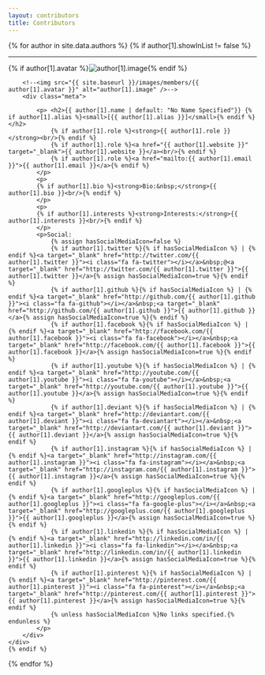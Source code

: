 ```yaml
---
layout: contributors
title: Contributors
---
```


<div class="contributors">
{% for author in site.data.authors %}
    {% if author[1].showInList != false %}
    <div class="contributor"><hr/>
        {% if author[1].avatar %}<img src="{{ site.baseurl }}/images/members/{{ author[1].avatar }}" alt="author[1].image" />{% endif %}

        <!--<img src="{{ site.baseurl }}/images/members/{{ author[1].avatar }}" alt="author[1].image" />-->
        <div class="meta">

            <p> <h2>{{ author[1].name | default: "No Name Specified"}} {% if author[1].alias %}<small>[{{ author[1].alias }}]</small>{% endif %}</h2>
                {% if author[1].role %}<strong>{{ author[1].role }}</strong><br/>{% endif %}
                {% if author[1].role %}<a href="{{ author[1].website }}" target="_blank">{{ author[1].website }}</a><br/>{% endif %}
                {% if author[1].role %}<a href="mailto:{{ author[1].email }}">{{ author[1].email }}</a>{% endif %}
            </p>
            <p>
            {% if author[1].bio %}<strong>Bio:&nbsp;</strong>{{ author[1].bio }}<br/>{% endif %}
            </p>
            <p>
            {% if author[1].interests %}<strong>Interests:</strong>{{ author[1].interests }}<br/>{% endif %}
            </p>
            <p>Social:
                {% assign hasSocialMediaIcon=false %}
                {% if author[1].twitter %}{% if hasSocialMediaIcon %} | {% endif %}<a target="_blank" href="http://twitter.com/{{ author[1].twitter }}"><i class="fa fa-twitter"></i></a>&nbsp;@<a target="_blank" href="http://twitter.com/{{ author[1].twitter }}">{{ author[1].twitter }}</a>{% assign hasSocialMediaIcon=true %}{% endif %}
                {% if author[1].github %}{% if hasSocialMediaIcon %} | {% endif %}<a target="_blank" href="http://github.com/{{ author[1].github }}"><i class="fa fa-github"></i></a>&nbsp;<a target="_blank" href="http://github.com/{{ author[1].github }}">{{ author[1].github }}</a>{% assign hasSocialMediaIcon=true %}{% endif %}
                {% if author[1].facebook %}{% if hasSocialMediaIcon %} | {% endif %}<a target="_blank" href="http://facebook.com/{{ author[1].facebook }}"><i class="fa fa-facebook"></i></a>&nbsp;<a target="_blank" href="http://facebook.com/{{ author[1].facebook }}">{{ author[1].facebook }}</a>{% assign hasSocialMediaIcon=true %}{% endif %}
                {% if author[1].youtube %}{% if hasSocialMediaIcon %} | {% endif %}<a target="_blank" href="http://youtube.com/{{ author[1].youtube }}"><i class="fa fa-youtube"></i></a>&nbsp;<a target="_blank" href="http://youtube.com/{{ author[1].youtube }}">{{ author[1].youtube }}</a>{% assign hasSocialMediaIcon=true %}{% endif %}
                {% if author[1].deviant %}{% if hasSocialMediaIcon %} | {% endif %}<a target="_blank" href="http://deviantart.com/{{ author[1].deviant }}"><i class="fa fa-deviantart"></i></a>&nbsp;<a target="_blank" href="http://deviantart.com/{{ author[1].deviant }}">{{ author[1].deviant }}</a>{% assign hasSocialMediaIcon=true %}{% endif %}
                {% if author[1].instagram %}{% if hasSocialMediaIcon %} | {% endif %}<a target="_blank" href="http://instagram.com/{{ author[1].instagram }}"><i class="fa fa-instagram"></i></a>&nbsp;<a target="_blank" href="http://instagram.com/{{ author[1].instagram }}">{{ author[1].instagram }}</a>{% assign hasSocialMediaIcon=true %}{% endif %}
                {% if author[1].googleplus %}{% if hasSocialMediaIcon %} | {% endif %}<a target="_blank" href="http://googleplus.com/{{ author[1].googleplus }}"><i class="fa fa-google-plus"></i></a>&nbsp;<a target="_blank" href="http://googleplus.com/{{ author[1].googleplus }}">{{ author[1].googleplus }}</a>{% assign hasSocialMediaIcon=true %}{% endif %}
                {% if author[1].linkedin %}{% if hasSocialMediaIcon %} | {% endif %}<a target="_blank" href="http://linkedin.com/in/{{ author[1].linkedin }}"><i class="fa fa-linkedin"></i></a>&nbsp;<a target="_blank" href="http://linkedin.com/in/{{ author[1].linkedin }}">{{ author[1].linkedin }}</a>{% assign hasSocialMediaIcon=true %}{% endif %}
                {% if author[1].pinterest %}{% if hasSocialMediaIcon %} | {% endif %}<a target="_blank" href="http://pinterest.com/{{ author[1].pinterest }}"><i class="fa fa-pinterest"></i></a>&nbsp;<a target="_blank" href="http://pinterest.com/{{ author[1].pinterest }}">{{ author[1].pinterest }}</a>{% assign hasSocialMediaIcon=true %}{% endif %}
                {% unless hasSocialMediaIcon %}No links specified.{% endunless %}
            </p>
        </div>
    </div>
    {% endif %}
{% endfor %}
<br/><br/>

</div>
